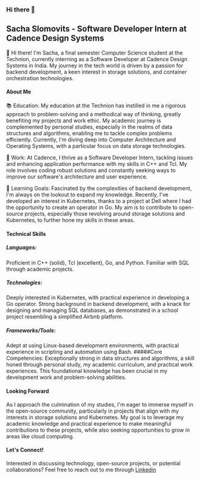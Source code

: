### Hi there 👋
## Sacha Slomovits - Software Developer Intern at Cadence Design Systems 
👋 Hi there! I'm Sacha, a final semester Computer Science student at the Technion, currently interning as a Software Developer at Cadence Design Systems in India. My journey in the tech world is driven by a passion for backend development, a keen interest in storage solutions, and container orchestration technologies.

#### About Me
📚 Education: My education at the Technion has instilled in me a rigorous approach to problem-solving and a methodical way of thinking, greatly benefiting my projects and work ethic. My academic journey is complemented by personal studies, especially in the realms of data structures and algorithms, enabling me to tackle complex problems efficiently. Currently, I'm diving deep into Computer Architecture and Operating Systems, with a particular focus on data storage technologies.

💼 Work: At Cadence, I thrive as a Software Developer Intern, tackling issues and enhancing application performance with my skills in C++ and Tcl. My role involves coding robust solutions and constantly seeking ways to improve our software's architecture and user experience.

🌱 Learning Goals: Fascinated by the complexities of backend development, I'm always on the lookout to expand my knowledge. Recently, I've developed an interest in Kubernetes, thanks to a project at Dell where I had the opportunity to create an operator in Go. My aim is to contribute to open-source projects, especially those revolving around storage solutions and Kubernetes, to further hone my skills in these areas.

#### Technical Skills
##### Languages: 
Proficient in C++ (solid), Tcl (excellent), Go, and Python. Familiar with SQL through academic projects.
##### Technologies: 
Deeply interested in Kubernetes, with practical experience in developing a Go operator. Strong background in backend development, with a knack for designing and managing SQL databases, as demonstrated in a school project resembling a simplified Airbnb platform.
##### Frameworks/Tools: 
Adept at using Linux-based development environments, with practical experience in scripting and automation using Bash.
#####Core Competencies: 
Exceptionally strong in data structures and algorithms, a skill honed through personal study, my academic curriculum, and practical work experiences. This foundational knowledge has been crucial in my development work and problem-solving abilities.

#### Looking Forward
As I approach the culmination of my studies, I'm eager to immerse myself in the open-source community, particularly in projects that align with my interests in storage solutions and Kubernetes. My goal is to leverage my academic knowledge and practical experience to make meaningful contributions to these projects, while also seeking opportunities to grow in areas like cloud computing.

#### Let's Connect!
Interested in discussing technology, open-source projects, or potential collaborations? Feel free to reach out to me through [Linkedin]("www.linkedin.com/in/sacha-slomovits")
